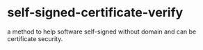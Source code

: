 # self-signed-certificate-verify
a method to help software self-signed without domain and can be certificate security.
